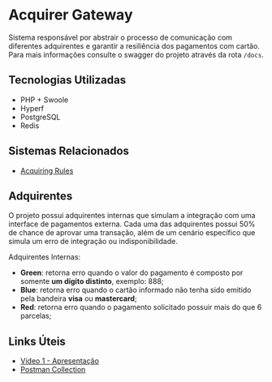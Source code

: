 # Acquirer Gateway

Sistema responsável por abstrair o processo de comunicação com diferentes adquirentes e garantir a resiliência dos pagamentos com cartão.
Para mais informações consulte o swagger do projeto através da rota `/docs`.

## Tecnologias Utilizadas
- PHP + Swoole
- Hyperf
- PostgreSQL
- Redis

## Sistemas Relacionados
- [Acquiring Rules](https://github.com/lag-tcc-pucminas/acquiring-rules)

## Adquirentes

O projeto possui adquirentes internas que simulam a integração com uma interface de pagamentos externa.
Cada uma das adquirentes possui 50% de chance de aprovar uma transação, além de um cenário específico que simula um erro de integração ou indisponibilidade.

Adquirentes Internas:
- **Green**: retorna erro quando o valor do pagamento é composto por somente **um dígito distinto**, exemplo: 888;
- **Blue**: retorna erro quando o cartão informado não tenha sido emitido pela bandeira **visa** ou **mastercard**;
- **Red**: retorna erro quando o pagamento solicitado possuir mais do que 6 parcelas;


## Links Úteis
- [Vídeo 1 - Apresentação](https://youtu.be/YX3vLXgjSTU)
- [Postman Collection](https://www.getpostman.com/collections/5ac337cae4677043486d)


